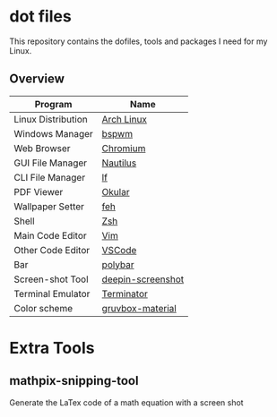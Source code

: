 # dot files

This repository contains the dofiles, tools and packages I need for my Linux.

## Overview
| **Program**   | **Name**  |
|---            |---        |
| Linux Distribution    | [Arch Linux](https://www.archlinux.org/)                                          |
| Windows Manager       | [bspwm](https://github.com/baskerville/bspwm)                                     |
| Web Browser           | [Chromium](https://www.archlinux.org/packages/extra/x86_64/chromium/)             | 
| GUI File Manager      | [Nautilus](https://www.archlinux.org/packages/extra/x86_64/nautilus/)                                                                        |
| CLI File Manager      | [lf](https://github.com/gokcehan/lf)                                              |
| PDF Viewer            | [Okular](https://www.archlinux.org/packages/extra/x86_64/okular/)                 |
| Wallpaper Setter      | [feh](https://github.com/derf/feh)                                                |
| Shell                 | [Zsh](https://ohmyz.sh/)                                                          |
| Main Code Editor      | [Vim](https://www.archlinux.org/packages/extra/x86_64/vim/)                       |
| Other Code Editor     | [VSCode](https://code.visualstudio.com/)                                          |
| Bar                   | [polybar](https://github.com/polybar/polybar)                                     | 
| Screen-shot Tool      | [deepin-screenshot](https://github.com/linuxdeepin/deepin-screenshot)             |
| Terminal Emulator     | [Terminator](https://wiki.archlinux.org/index.php/Terminator) []()        |
| Color scheme          | [gruvbox-material](https://github.com/sainnhe/gruvbox-material) []()        |

# Extra Tools

## mathpix-snipping-tool
Generate the LaTex code of a math equation with a screen shot
